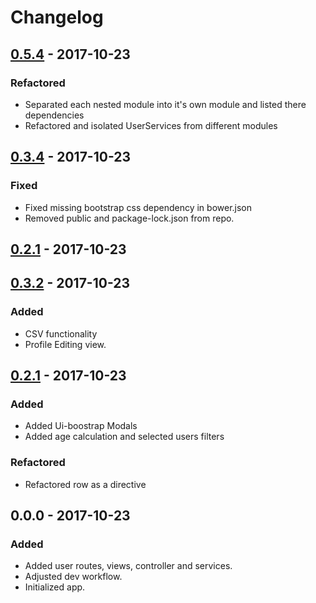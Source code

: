# Changelog

## [0.5.4] - 2017-10-23

### Refactored
- Separated each nested module into it's own module and listed there dependencies
- Refactored and isolated UserServices from different modules

## [0.3.4] - 2017-10-23

### Fixed
- Fixed missing bootstrap css dependency in bower.json
- Removed public and package-lock.json from repo.

## [0.2.1] - 2017-10-23

## [0.3.2] - 2017-10-23

### Added
- CSV functionality
- Profile Editing view.

## [0.2.1] - 2017-10-23

### Added

- Added Ui-boostrap Modals
- Added age calculation and selected users filters

### Refactored

- Refactored row as a directive

## 0.0.0 - 2017-10-23

### Added
- Added user routes, views, controller and services.
- Adjusted dev workflow.
- Initialized app.


[0.5.4]: https://github.com/mabdullah353/Newsletter2go/compare/v0.3.4...v0.5.4
[0.3.4]: https://github.com/mabdullah353/Newsletter2go/compare/v0.3.2...v0.3.4
[0.3.2]: https://github.com/mabdullah353/Newsletter2go/compare/v0.2.1...v0.3.2
[0.2.1]: https://github.com/mabdullah353/Newsletter2go/compare/v0.0.0...v0.2.1
